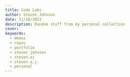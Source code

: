 ```yaml
---
title: Code Labs
author: Steven Johnson
date: 11/10/2023
description: Random stuff from my personal collection
cover: 
keywords:
  - demos
  - repos
  - portfolio
  - steven johnson
  - steven-aj
  - steven a.j.
  - personal
---
```

